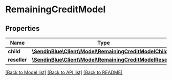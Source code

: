 # RemainingCreditModel

## Properties
Name | Type | Description | Notes
------------ | ------------- | ------------- | -------------
**child** | [**\SendinBlue\Client\Model\RemainingCreditModelChild**](RemainingCreditModelChild.md) |  | 
**reseller** | [**\SendinBlue\Client\Model\RemainingCreditModelReseller**](RemainingCreditModelReseller.md) |  | 

[[Back to Model list]](../../README.md#documentation-for-models) [[Back to API list]](../../README.md#documentation-for-api-endpoints) [[Back to README]](../../README.md)


